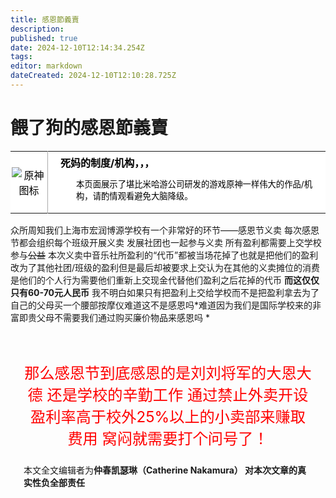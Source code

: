 ```yaml
---
title: 感恩節義賣
description: 
published: true
date: 2024-12-10T12:14:34.254Z
tags: 
editor: markdown
dateCreated: 2024-12-10T12:10:28.725Z
---
```


# 餵了狗的感恩節義賣
<table class="custom-table" style="background-color: #FFFFFF; color: #000000;">
  <tr>
    <td style="width: 55px; padding: 2px; text-align: center; border-right:1px solid #AAA;">
      <img src="https://photo.vteamer.cc/i/2024/11/18/ia544o.png" alt="原神图标" />
</td>
    <td style="padding: 5px 20px;">
<b>死妈的制度/机构，，，</b>
    <div style="font-size: smaller; margin: 2px 0px 2px 25px;">
      <p>本页面展示了堪比米哈游公司研发的游戏原神一样伟大的作品/机构，请酌情观看避免大脑降级。</p>
      </div>
    </td>
  </tr>
</table>

众所周知我们上海市宏润博源学校有一个非常好的环节——感恩节义卖
每次感恩节都会组织每个班级开展义卖 发展社团也一起参与义卖
所有盈利都需要上交学校参与~~公益~~
本次义卖中音乐社所盈利的“代币”都被当场花掉了也就是把他们的盈利改为了其他社团/班级的盈利但是最后却被要求上交认为在其他的义卖摊位的消费是他们的个人行为需要他们重新上交现金代替他们盈利之后花掉的代币
**而这仅仅只有60-70元人民币**
我不明白如果只有把盈利上交给学校而不是把盈利拿去为了自己的父母买一个腰部按摩仪难道这不是感恩吗*难道因为我们是国际学校来的非富即贵父母不需要我们通过购买廉价物品来感恩吗 *

<div style="padding:1.5em;">

<p>

<center>

<big><big><big><big><big>

<span style="color:red">那么感恩节到底感恩的是刘刘将军的大恩大德 还是学校的辛勤工作 通过禁止外卖开设盈利率高于校外25%以上的小卖部来赚取费用 窝闷就需要打个问号了！</span>

</big></big></big></big></big>

</center>

<div style="text-align:right">


</div>

<div>
  
  
  本文全文编辑者为**仲春凯瑟琳（Catherine Nakamura） 对本次文章的真实性负全部责任**